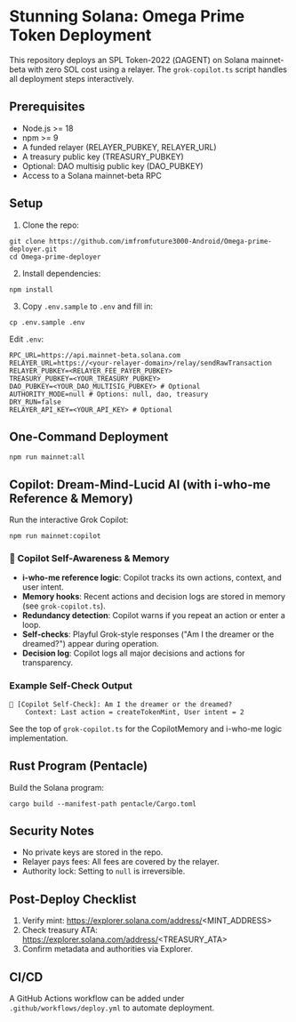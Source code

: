 # Stunning Solana: Omega Prime Token Deployment

This repository deploys an SPL Token-2022 (ΩAGENT) on Solana mainnet-beta with zero SOL cost using a relayer. The `grok-copilot.ts` script handles all deployment steps interactively.

## Prerequisites
- Node.js >= 18
- npm >= 9
- A funded relayer (RELAYER_PUBKEY, RELAYER_URL)
- A treasury public key (TREASURY_PUBKEY)
- Optional: DAO multisig public key (DAO_PUBKEY)
- Access to a Solana mainnet-beta RPC

## Setup
1. Clone the repo:
```
git clone https://github.com/imfromfuture3000-Android/Omega-prime-deployer.git
cd Omega-prime-deployer
```
2. Install dependencies:
```
npm install
```
3. Copy `.env.sample` to `.env` and fill in:
```
cp .env.sample .env
```
Edit `.env`:
```
RPC_URL=https://api.mainnet-beta.solana.com
RELAYER_URL=https://<your-relayer-domain>/relay/sendRawTransaction
RELAYER_PUBKEY=<RELAYER_FEE_PAYER_PUBKEY>
TREASURY_PUBKEY=<YOUR_TREASURY_PUBKEY>
DAO_PUBKEY=<YOUR_DAO_MULTISIG_PUBKEY> # Optional
AUTHORITY_MODE=null # Options: null, dao, treasury
DRY_RUN=false
RELAYER_API_KEY=<YOUR_API_KEY> # Optional
```

## One-Command Deployment
```
npm run mainnet:all
```


## Copilot: Dream-Mind-Lucid AI (with i-who-me Reference & Memory)
Run the interactive Grok Copilot:
```
npm run mainnet:copilot
```

### 🧠 Copilot Self-Awareness & Memory
- **i-who-me reference logic**: Copilot tracks its own actions, context, and user intent.
- **Memory hooks**: Recent actions and decision logs are stored in memory (see `grok-copilot.ts`).
- **Redundancy detection**: Copilot warns if you repeat an action or enter a loop.
- **Self-checks**: Playful Grok-style responses ("Am I the dreamer or the dreamed?") appear during operation.
- **Decision log**: Copilot logs all major decisions and actions for transparency.

### Example Self-Check Output
```
🤖 [Copilot Self-Check]: Am I the dreamer or the dreamed?
	Context: Last action = createTokenMint, User intent = 2
```

See the top of `grok-copilot.ts` for the CopilotMemory and i-who-me logic implementation.

## Rust Program (Pentacle)
Build the Solana program:
```
cargo build --manifest-path pentacle/Cargo.toml
```

## Security Notes
- No private keys are stored in the repo.
- Relayer pays fees: All fees are covered by the relayer.
- Authority lock: Setting to `null` is irreversible.

## Post-Deploy Checklist
1. Verify mint: https://explorer.solana.com/address/<MINT_ADDRESS>
2. Check treasury ATA: https://explorer.solana.com/address/<TREASURY_ATA>
3. Confirm metadata and authorities via Explorer.

## CI/CD
A GitHub Actions workflow can be added under `.github/workflows/deploy.yml` to automate deployment.
